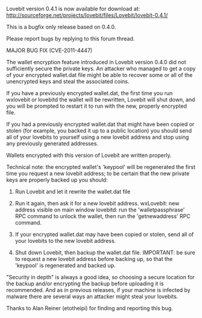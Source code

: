 Lovebit version 0.4.1 is now available for download at:
http://sourceforge.net/projects/lovebit/files/Lovebit/lovebit-0.4.1/

This is a bugfix only release based on 0.4.0.

Please report bugs by replying to this forum thread.

MAJOR BUG FIX  (CVE-2011-4447)

The wallet encryption feature introduced in Lovebit version 0.4.0 did not sufficiently secure the private keys. An attacker who
managed to get a copy of your encrypted wallet.dat file might be able to recover some or all of the unencrypted keys and steal the
associated coins.

If you have a previously encrypted wallet.dat, the first time you run wxlovebit or lovebitd the wallet will be rewritten, Lovebit will
shut down, and you will be prompted to restart it to run with the new, properly encrypted file.

If you had a previously encrypted wallet.dat that might have been copied or stolen (for example, you backed it up to a public
location) you should send all of your lovebits to yourself using a new lovebit address and stop using any previously generated addresses.

Wallets encrypted with this version of Lovebit are written properly.

Technical note: the encrypted wallet's 'keypool' will be regenerated the first time you request a new lovebit address; to be certain that the
new private keys are properly backed up you should:

1. Run Lovebit and let it rewrite the wallet.dat file

2. Run it again, then ask it for a new lovebit address.
wxLovebit: new address visible on main window
lovebitd: run the 'walletpassphrase' RPC command to unlock the wallet,  then run the 'getnewaddress' RPC command.

3. If your encrypted wallet.dat may have been copied or stolen, send all of your lovebits to the new lovebit address.

4. Shut down Lovebit, then backup the wallet.dat file.
IMPORTANT: be sure to request a new lovebit address before backing up, so that the 'keypool' is regenerated and backed up.

"Security in depth" is always a good idea, so choosing a secure location for the backup and/or encrypting the backup before uploading it is recommended. And as in previous releases, if your machine is infected by malware there are several ways an attacker might steal your lovebits.

Thanks to Alan Reiner (etotheipi) for finding and reporting this bug.
